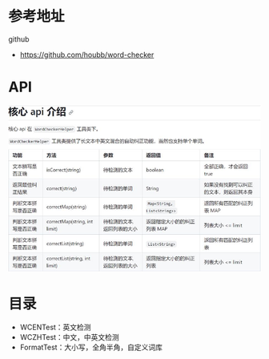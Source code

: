 # 参考地址
github
- https://github.com/houbb/word-checker

# API
![](img/API.jpg)

# 目录
- WCENTest：英文检测
- WCZHTest：中文，中英文检测
- FormatTest：大小写，全角半角，自定义词库